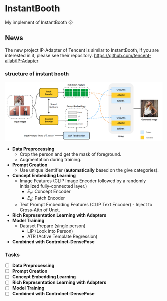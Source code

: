 # InstantBooth
My implement of InstantBooth :kissing:

## News
The new project IP-Adapter of Tencent is similar to InstantBooth, if you are interested in it, please see their repository.
https://github.com/tencent-ailab/IP-Adapter

### structure of instant booth
![Alt text](docs/pictures/instantbooth.png)

+ **Data Preprocessing**
  + Crop the person and get the mask of foreground.
  + Augmentation during training.
+ **Prompt Creation**
  + Use unique identifier (**automatically** based on the give categories).
+ **Concept Embedding Learning**
  + Image Features (CLIP Image Encoder followed by a randomly initialized fully-connected layer.)
    + $E_{c}$: Concept Encoder 
    + $E_{p}$: Patch Encoder 
  + Text Prompt Embedding Features (CLIP Text Encoder) - Inject to Cross-Attn of Unet.
+ **Rich Representation Learning with Adapters**
+ **Model Training**
  + Dataset Prepare (single person)
    + LIP (Look into Person)
    + ATR (Active Template Regression)
+ **Combined with Controlnet-DensePose**

### Tasks
- [ ] **Data Preprocessing**
- [ ] **Prompt Creation**
- [ ] **Concept Embedding Learning**
- [ ] **Rich Representation Learning with Adapters**
- [ ] **Model Training**
- [ ] **Combined with Controlnet-DensePose**
